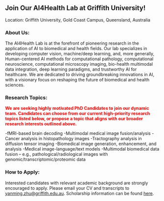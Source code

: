 ---
---

## Join Our AI4Health Lab at Griffith University!

Location: Griffith University, Gold Coast Campus, Queensland, Australia

### About Us:

The AI4Health Lab is at the forefront of pioneering research in the application of AI to 
biomedical and health fields. Our lab specializes in developing computer vision, machine/deep learning, and, more generally, Human-centered AI methods for computational pathology, computational neuroscience, computational microscopy imaging, bio-health multimodal data integration, deep learning paradigms, and trustworthy AI for healthcare. We are dedicated to driving groundbreaking innovations in AI, with a visionary focus on reshaping the future of biomedical and health sciences.
  

### Research Topics:

<span style="color:red"> **We are seeking highly motivated PhD Candidates to join our dynamic team. Candidates can choose from our current high-priority research topics listed below, or propose a topic that aligns with our broader research interests outlined above.** </span>

-fMRI-based brain decoding
-Multimodal medical image fusion/analysis
-Cancer analysis in histopathology images
-Tractography analysis in diffusion tensor imaging
-Biomedical image generation, enhancement, and analysis
-Medical image-language/text models
-Multimodal biomedical data fusion – e.g., pathological/radiological images with genomic/transcriptomic/proteomic data

### How to Apply:

Interested candidates with relevant academic background are strongly encouraged to apply. Please email your CV and transcripts to [yanming.zhu@griffith.edu.au](yanming.zhu@griffith.edu.au). Scholarship information can be found [here](https://www.griffith.edu.au/research-study/scholarships).


